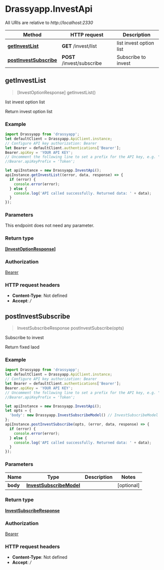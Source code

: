 # Drassyapp.InvestApi

All URIs are relative to *http://localhost:2330*

Method | HTTP request | Description
------------- | ------------- | -------------
[**getInvestList**](InvestApi.md#getInvestList) | **GET** /invest/list |  list invest option list
[**postInvestSubscribe**](InvestApi.md#postInvestSubscribe) | **POST** /invest/subscribe | Subscribe to invest



## getInvestList

> [InvestOptionResponse] getInvestList()

 list invest option list

Return invest option list

### Example

```javascript
import Drassyapp from 'drassyapp';
let defaultClient = Drassyapp.ApiClient.instance;
// Configure API key authorization: Bearer
let Bearer = defaultClient.authentications['Bearer'];
Bearer.apiKey = 'YOUR API KEY';
// Uncomment the following line to set a prefix for the API key, e.g. "Token" (defaults to null)
//Bearer.apiKeyPrefix = 'Token';

let apiInstance = new Drassyapp.InvestApi();
apiInstance.getInvestList((error, data, response) => {
  if (error) {
    console.error(error);
  } else {
    console.log('API called successfully. Returned data: ' + data);
  }
});
```

### Parameters

This endpoint does not need any parameter.

### Return type

[**[InvestOptionResponse]**](InvestOptionResponse.md)

### Authorization

[Bearer](../README.md#Bearer)

### HTTP request headers

- **Content-Type**: Not defined
- **Accept**: */*


## postInvestSubscribe

> InvestSubscribeResponse postInvestSubscribe(opts)

Subscribe to invest

Return fixed laod

### Example

```javascript
import Drassyapp from 'drassyapp';
let defaultClient = Drassyapp.ApiClient.instance;
// Configure API key authorization: Bearer
let Bearer = defaultClient.authentications['Bearer'];
Bearer.apiKey = 'YOUR API KEY';
// Uncomment the following line to set a prefix for the API key, e.g. "Token" (defaults to null)
//Bearer.apiKeyPrefix = 'Token';

let apiInstance = new Drassyapp.InvestApi();
let opts = {
  'body': new Drassyapp.InvestSubscribeModel() // InvestSubscribeModel | 
};
apiInstance.postInvestSubscribe(opts, (error, data, response) => {
  if (error) {
    console.error(error);
  } else {
    console.log('API called successfully. Returned data: ' + data);
  }
});
```

### Parameters


Name | Type | Description  | Notes
------------- | ------------- | ------------- | -------------
 **body** | [**InvestSubscribeModel**](InvestSubscribeModel.md)|  | [optional] 

### Return type

[**InvestSubscribeResponse**](InvestSubscribeResponse.md)

### Authorization

[Bearer](../README.md#Bearer)

### HTTP request headers

- **Content-Type**: Not defined
- **Accept**: */*

